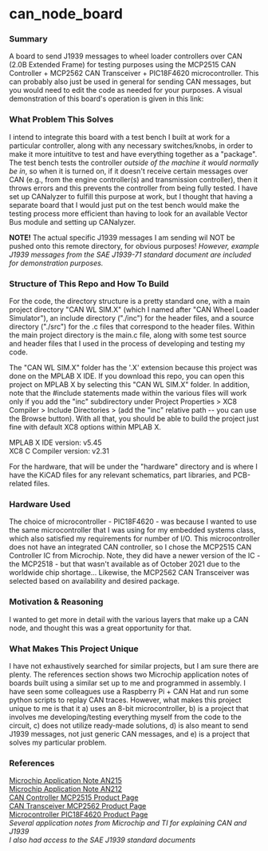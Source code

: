 # can_node_board  

### Summary
A board to send J1939 messages to wheel loader controllers over CAN (2.0B Extended Frame) for testing purposes using the MCP2515 CAN Controller + MCP2562 CAN Transceiver + PIC18F4620 microcontroller. This can probably also just be used in general for sending CAN messages, but you would need to edit the code as needed for your purposes. A visual demonstration of this board's operation is given in this link: 

### What Problem This Solves
I intend to integrate this board with a test bench I built at work for a particular controller, along with any necessary switches/knobs, in order to make it more intuititve to test and have everything together as a "package". The test bench tests the controller *outside of the machine it would normally be in*, so when it is turned on, if it doesn't receive certain messages over CAN (e.g., from the engine controller(s) and transmission controller), then it throws errors and this prevents the controller from being fully tested. I have set up CANalyzer to fulfill this purpose at work, but I thought that having a separate board that I would just put on the test bench would make the testing process more efficient than having to look for an available Vector Bus module and setting up CANalyzer.

**NOTE!** The actual specific J1939 messages I am sending wil NOT be pushed onto this remote directory, for obvious purposes! *However, example J1939 messages from the SAE J1939-71 standard document are included for demonstration purposes.*

### Structure of This Repo and How To Build
For the code, the directory structure is a pretty standard one, with a main project directory "CAN WL SIM.X" (which I named after "CAN Wheel Loader Simulator"), an include directory ("./inc") for the header files, and a source directory ("./src") for the .c files that correspond to the header files. Within the main project directory is the main.c file, along with some test source and header files that I used in the process of developing and testing my code.  

The "CAN WL SIM.X" folder has the '.X' extension because this project was done on the MPLAB X IDE. If you download this repo, you can open this project on MPLAB X by selecting this "CAN WL SIM.X" folder. In addition, note that the #include statements made within the various files will work only if you add the "inc" subdirectory under Project Properties > XC8 Compiler > Include Directories > (add the "inc" relative path -- you can use the Browse button). With all that, you should be able to build the project just fine with default XC8 options within MPLAB X.  

MPLAB X IDE version: v5.45  
XC8 C Compiler version: v2.31  

For the hardware, that will be under the "hardware" directory and is where I have the KiCAD files for any relevant schematics, part libraries, and PCB-related files.

### Hardware Used
The choice of microcontroller - PIC18F4620 - was because I wanted to use the same microcontroller that I was using for my embedded systems class, which also satisfied my requirements for number of I/O. This microcontroller does not have an integrated CAN controller, so I chose the MCP2515 CAN Controller IC from Microchip. Note, they did have a newer version of the IC - the MCP2518 - but that wasn't available as of October 2021 due to the worldwide chip shortage... Likewise, the MCP2562 CAN Transceiver was selected based on availability and desired package.

### Motivation & Reasoning
I wanted to get more in detail with the various layers that make up a CAN node, and thought this was a great opportunity for that.

### What Makes This Project Unique
I have not exhaustively searched for similar projects, but I am sure there are plenty. The references section shows two Microchip application notes of boards built using a similar set up to me and programmed in assembly. I have seen some colleagues use a Raspberry Pi + CAN Hat and run some python scripts to replay CAN traces. However, what makes this project unique to me is that it a) uses an 8-bit microcontroller, b) is a project that involves me developing/testing everything myself from the code to the circuit, c) does not utilize ready-made solutions, d) is also meant to send J1939 messages, not just generic CAN messages, and e) is a project that solves my particular problem.

### References
[Microchip Application Note AN215](https://ww1.microchip.com/downloads/en/AppNotes/00215c.pdf)  
[Microchip Application Note AN212](https://ww1.microchip.com/downloads/en/AppNotes/00212c.pdf)  
[CAN Controller MCP2515 Product Page](https://www.microchip.com/en-us/product/MCP2515)  
[CAN Transceiver MCP2562 Product Page](https://www.microchip.com/en-us/product/MCP2562)  
[Microcontroller PIC18F4620 Product Page](https://www.microchip.com/en-us/product/PIC18F4620)  
*Several application notes from Microchip and TI for explaining CAN and J1939*  
*I also had access to the SAE J1939 standard documents*
